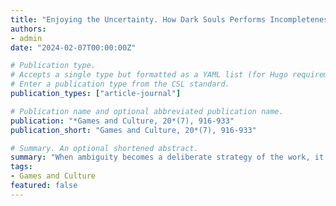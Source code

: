```yaml
---
title: "Enjoying the Uncertainty. How Dark Souls Performs Incompleteness Through Narrative, Level Design and Gameplay."
authors:
- admin
date: "2024-02-07T00:00:00Z"

# Publication type.
# Accepts a single type but formatted as a YAML list (for Hugo requirements).
# Enter a publication type from the CSL standard.
publication_types: ["article-journal"]

# Publication name and optional abbreviated publication name.
publication: "*Games and Culture, 20*(7), 916-933"
publication_short: "Games and Culture, 20*(7), 916-933"

# Summary. An optional shortened abstract.
summary: "When ambiguity becomes a deliberate strategy of the work, it becomes difficult to understand how to interpret it: in this article I argue that the correct way to interpret a work that makes incompleteness the rule of its poetics is to analyze how that strategy is conveyed throughout its basic grammar, without trying to solve the puzzles and contradictions that incompleteness and ambiguity inevitably produce."
tags:
- Games and Culture
featured: false
---
```

